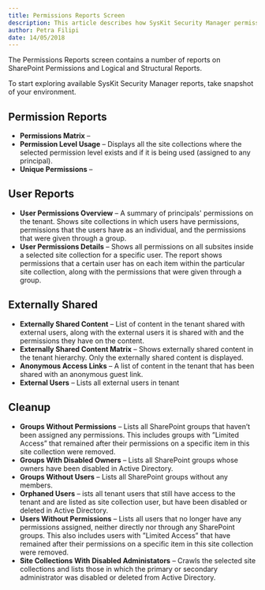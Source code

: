 ```yaml
---
title: Permissions Reports Screen
description: This article describes how SysKit Security Manager permissions reports can help administrators track permissions and easily manage the SharePoint environment.
author: Petra Filipi
date: 14/05/2018
---
```

The Permissions Reports screen contains a number of reports on SharePoint Permissions and Logical and Structural Reports.

To start exploring available SysKit Security Manager reports, take snapshot of your environment.

## Permission Reports

* __Permissions Matrix__ – 
* __Permission Level Usage__ – Displays all the site collections where the selected permission level exists and if it is being used (assigned to any principal).
* __Unique Permissions__ – 

## User Reports 

* __User Permissions Overview__ – A summary of principals' permissions on the tenant. Shows site collections in which users have permissions, permissions that the users have as an individual, and the permissions that were given through a group. 
* __User Permissions Details__ – Shows all permissions on all subsites inside a selected site collection for a specific user. The report shows permissions that a certain user has on each item within the particular site collection, along with the permissions that were given through a group. 

## Externally Shared

* __Externally Shared Content__ – List of content in the tenant shared with external users, along with the external users it is shared with and the permissions they have on the content.
* __Externally Shared Content Matrix__ – Shows externally shared content in the tenant hierarchy. Only the externally shared content is displayed.
* __Anonymous Access Links__ –  A list of content in the tenant that has been shared with an anonymous guest link.
* __External Users__ – Lists all external users in tenant

## Cleanup

* __Groups Without Permissions__ – Lists all SharePoint groups that haven’t been assigned any permissions. This includes groups with ”Limited Access” that remained after their permissions on a specific item in this site collection were removed.
* __Groups With Disabled Owners__ – Lists all SharePoint groups whose owners have been disabled in Active Directory.
* __Groups Without Users__ – Lists all SharePoint groups without any members.
* __Orphaned Users__ – ists all tenant users that still have access to the tenant and are listed as site collection user, but have been disabled or deleted in Active Directory.
* __Users Without Permissions__ – Lists all users that no longer have any permissions assigned, neither directly nor through any SharePoint groups. This also includes users with ”Limited Access” that have remained after their permissions on a specific item in this site collection were removed.
* __Site Collections With Disabled Administators__ – Crawls the selected site collections and lists those in which the primary or secondary administrator was disabled or deleted from Active Directory.





